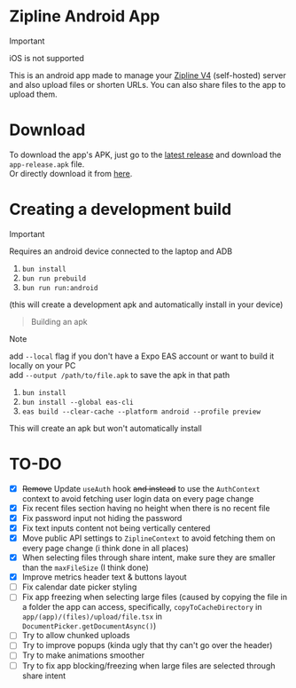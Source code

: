 # Zipline Android App

> [!IMPORTANT]
> iOS is not supported

This is an android app made to manage your [Zipline V4](https://github.com/diced/zipline/tree/v4) (self-hosted) server and also upload files or shorten URLs. You can also share files to the app to upload them.

# Download

To download the app's APK, just go to the [latest release](https://github.com/Stef-00012/zipline-android-app/releases/latest) and download the `app-release.apk` file.\
Or directly download it from [here](https://github.com/Stef-00012/zipline-android-app/releases/latest/download/app-release.apk).

# Creating a development build

> [!IMPORTANT]
> Requires an android device connected to the laptop and ADB

1. `bun install`
2. `bun run prebuild`
3. `bun run run:android`

(this will create a development apk and automatically install in your device)

> Building an apk

> [!NOTE]
> add `--local` flag if you don't have a Expo EAS account or want to build it locally on your PC\
> add `--output /path/to/file.apk` to save the apk in that path

1. `bun install`
2. `bun install --global eas-cli`
3. `eas build --clear-cache --platform android --profile preview`

This will create an apk but won't automatically install

# TO-DO
- [x] ~~Remove~~ Update `useAuth` hook ~~and instead~~ to use the `AuthContext` context to avoid fetching user login data on every page change
- [x] Fix recent files section having no height when there is no recent file
- [x] Fix password input not hiding the password
- [x] Fix text inputs content not being vertically centered
- [x] Move public API settings to `ZiplineContext` to avoid fetching them on every page change (i think done in all places)
- [x] When selecting files through share intent, make sure they are smaller than the `maxFileSize` (I think done)
- [x] Improve metrics header text & buttons layout
- [ ] Fix calendar date picker styling
- [ ] Fix app freezing when selecting large files (caused by copying the file in a folder the app can access, specifically, `copyToCacheDirectory` in `app/(app)/(files)/upload/file.tsx` in `DocumentPicker.getDocumentAsync()`)
- [ ] Try to allow chunked uploads
- [ ] Try to improve popups (kinda ugly that thy can't go over the header)
- [ ] Try to make animations smoother
- [ ] Try to fix app blocking/freezing when large files are selected through share intent